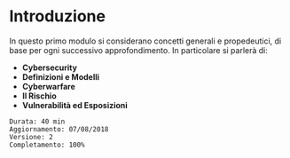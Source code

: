 # Introduzione

In questo primo modulo si considerano concetti generali e propedeutici, di base per ogni successivo approfondimento.
In particolare si parlerà di:

* **Cybersecurity**
* **Definizioni e Modelli**
* **Cyberwarfare**
* **Il Rischio**
* **Vulnerabilità ed Esposizioni**

```text
Durata: 40 min
Aggiornamento: 07/08/2018
Versione: 2
Completamento: 100%
```

